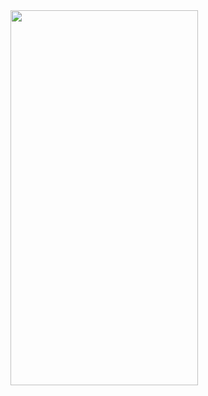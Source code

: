 <img src="https://github.com/HyuckJoon0415/Flutter_Study/assets/145080176/109104cb-b862-4231-b950-25a61a2dc6d6" width=300 height=600>

